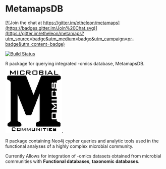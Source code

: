 MetamapsDB
========

[![Join the chat at https://gitter.im/etheleon/metamaps](https://badges.gitter.im/Join%20Chat.svg)](https://gitter.im/etheleon/metamaps?utm_source=badge&utm_medium=badge&utm_campaign=pr-badge&utm_content=badge)

[![Build Status](https://travis-ci.org/etheleon/metamaps.svg?branch=master)](https://travis-ci.org/etheleon/metamaps)

R package for querying integrated -omics database, MetamapsDB. 
[![MetamapsDB](./thumbnail.png)](github.com/etheleon/omics).

R package containing Neo4j cypher queries and analytic tools used in the functional analyses of a highly complex microbial community.

Currently Allows for integration of -omics datasets obtained from microbial communities with __Functional databases__, __taxonomic databases__. 
